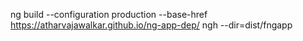 ng build --configuration production --base-href https://atharvajawalkar.github.io/ng-app-dep/
ngh --dir=dist/fngapp